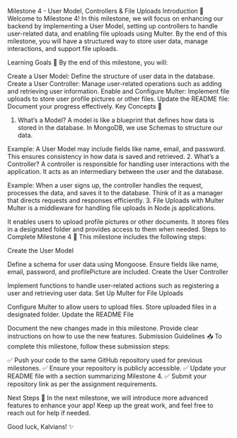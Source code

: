 Milestone 4 - User Model, Controllers & File Uploads
Introduction 🚀
Welcome to Milestone 4! In this milestone, we will focus on enhancing our backend by implementing a User Model, setting up controllers to handle user-related data, and enabling file uploads using Multer. By the end of this milestone, you will have a structured way to store user data, manage interactions, and support file uploads.

Learning Goals 🎯
By the end of this milestone, you will:

Create a User Model: Define the structure of user data in the database.
Create a User Controller: Manage user-related operations such as adding and retrieving user information.
Enable and Configure Multer: Implement file uploads to store user profile pictures or other files.
Update the README file: Document your progress effectively.
Key Concepts 📌
1. What’s a Model?
A model is like a blueprint that defines how data is stored in the database. In MongoDB, we use Schemas to structure our data.

Example: A User Model may include fields like name, email, and password.
This ensures consistency in how data is saved and retrieved.
2. What’s a Controller?
A controller is responsible for handling user interactions with the application. It acts as an intermediary between the user and the database.

Example: When a user signs up, the controller handles the request, processes the data, and saves it to the database.
Think of it as a manager that directs requests and responses efficiently.
3. File Uploads with Multer
Multer is a middleware for handling file uploads in Node.js applications.

It enables users to upload profile pictures or other documents.
It stores files in a designated folder and provides access to them when needed.
Steps to Complete Milestone 4 📝
This milestone includes the following steps:

Create the User Model

Define a schema for user data using Mongoose.
Ensure fields like name, email, password, and profilePicture are included.
Create the User Controller

Implement functions to handle user-related actions such as registering a user and retrieving user data.
Set Up Multer for File Uploads

Configure Multer to allow users to upload files.
Store uploaded files in a designated folder.
Update the README File

Document the new changes made in this milestone.
Provide clear instructions on how to use the new features.
Submission Guidelines 📥
To complete this milestone, follow these submission steps:

✅ Push your code to the same GitHub repository used for previous milestones. ✅ Ensure your repository is publicly accessible. ✅ Update your README file with a section summarizing Milestone 4. ✅ Submit your repository link as per the assignment requirements.

Next Steps 🚀
In the next milestone, we will introduce more advanced features to enhance your app! Keep up the great work, and feel free to reach out for help if needed.

Good luck, Kalvians! ✨
